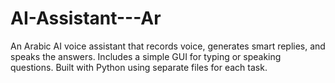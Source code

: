 # AI-Assistant---Ar
An Arabic AI voice assistant that records voice, generates smart replies, and speaks the answers. Includes a simple GUI for typing or speaking questions. Built with Python using separate files for each task.
